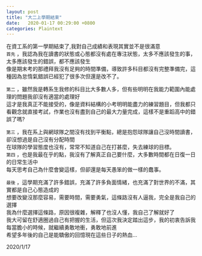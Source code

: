 ```yaml
---
layout: post
title: "大二上學期結束"
date:   2020-01-17 00:29:00 +0800
categories: Plaintext
---
```

在資工系的第一學期結束了,我對自己成績和表現其實並不是很滿意       
`首先` ，我認為我在讀書的狀態或心態都沒有處在專注狀態，太多不應該發生的事，太多應該發生的錯誤，都不應該發生    
像是期末考的那禮拜我沒有足夠的時間準備，導致許多科目都沒有完整準備完，這種因為怠惰氣錯誤已經犯了很多次但還是改不了。  

 `第二` ，雖然我是轉系生我修的科目比大多數人多，但有些明明在我能力範圍內能處理的問題我卻沒有適當的處理好    
這才是我真正不能接受的，像是資料結構的小考明明能盡力的練習題目，但我都只看觀念就直接考試，作業也沒有盡到自己的最大力量完成，這樣不是重蹈高中的錯誤了嗎?    

 ``第三`` ，我在系上與網球隊之間沒有找到平衡點，總是抱怨球隊讓自己沒時間讀書，卻沒想過是自己沒有分配時間   
在球隊的學習態度也沒有，常常不知道自己在打甚麼，失去練球的目標。   
 ``第四`` ，也是我最在乎的點，我沒有了解真正自己要什麼，大多數時間都在日復一日的日常生活中   
每天思考自己為什麼會變這樣，但卻還是每天愚笨的做一樣的蠢事。     
    
 ``最後`` ，這學期充滿了許多錯誤，充滿了許多負面情緒，也充滿了對世界的不滿，其實都是自己心態造成的   
想要改變沒那麼容易，需要時間，需要勇氣，這條路沒有人逼我，完全是我自己的選擇   
我為什麼選擇這條路，原因很複雜，解釋了也沒人懂，我自己了解就好了   
我大可留在舒適圈過自己有把握的生活，但這次我決定踏出這步，我的初衷告訴我   
每當膽小的時候，就繼續勇敢地衝，勇敢地前進     
希望多年後的自己是能驕傲的回憶現在這些日子的熱血...    


2020/1/17

